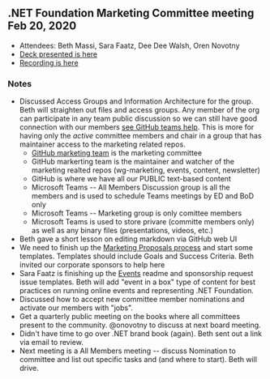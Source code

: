 ## .NET Foundation Marketing Committee meeting Feb 20, 2020

- Attendees: Beth Massi, Sara Faatz, Dee Dee Walsh, Oren Novotny
- [Deck presented is here](https://dotnetfoundation.sharepoint.com/:p:/r/sites/Marketing/Shared%20Documents/General/Meetings/Committee%20Meeting%202020-2-20/Committee-Marketing-Meeting%202-20-2020.pptx?d=we4efa0562a514edaa97f2f9d800a0ebe&csf=1&e=bKdzhv)
- [Recording is here](https://dotnetfoundation.sharepoint.com/:v:/r/sites/Marketing/Shared%20Documents/General/Meetings/Committee%20Meeting%202020-2-20/Meeting%20in%20_General_%20.mp4?csf=1&e=d1Zgg7)

### Notes
- Discussed Access Groups and Information Architecture for the group. Beth will straighten out files and access groups. Any member of the org can participate in any team public discussion so we can still have good connection with our members [see GitHub teams help](https://help.github.com/en/github/setting-up-and-managing-organizations-and-teams/about-teams#team-visibility). This is more for having only the *active* committee members and chair in a group that has maintainer access to the marketing related repos. 
  - [GitHub marketing team](https://github.com/orgs/dotnet-foundation/teams/marketing) is the marketing committee
  - GitHub markerting team is the maintainer and watcher of the marketing realted repos (wg-marketing, events, content, newsletter)
  - GitHub is where we have all our PUBLIC text-based content
  - Microsoft Teams -- All Members Discussion group is all the members and is used to schedule Teams meetings by ED and BoD only
  - Microsoft Teams -- Marketing group is only comittee members
  - Microsoft Teams is used to store privare (committe members only) as well as any binary files (presentations, videos, etc.)
- Beth gave a short lesson on editing markdown via GitHub web UI
- We need to finish up the [Marketing Proposals process](https://github.com/dotnet-foundation/wg-marketing/blob/master/proposals.md) and start some templates. Templates should include Goals and Success Criteria. Beth invited our corporate sponsors to help here
- Sara Faatz is finishing up the [Events](https://github.com/dotnet-foundation/events) readme and sponsorship request issue templates. Beth will add "event in a box" type of content for best practices on running online events and representing .NET Foundation. 
- Discussed how to accept new committee member nominations and activate our members with "jobs".
- Get a quarterly public meeting on the books where all committees present to the community.  @onovotny to discuss at next board meeting. 
- Didn't have time to go over .NET brand book (again). Beth sent out a link via email to review. 
- Next meeting is a All Members meeting -- discuss Nomination to committee and list out specific tasks and (and where to start). Beth will drive.
